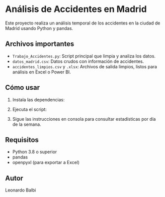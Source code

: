 # Análisis de Accidentes en Madrid

Este proyecto realiza un análisis temporal de los accidentes en la ciudad de Madrid usando Python y pandas.

## Archivos importantes

- `Trabajo_Accidentes.py`: Script principal que limpia y analiza los datos.
- `datos_madrid.csv`: Datos crudos con información de accidentes.
- `accidentes_limpios.csv` y `.xlsx`: Archivos de salida limpios, listos para análisis en Excel o Power BI.

## Cómo usar

1. Instala las dependencias:


2. Ejecuta el script:



3. Sigue las instrucciones en consola para consultar estadísticas por día de la semana.

## Requisitos

- Python 3.8 o superior
- pandas
- openpyxl (para exportar a Excel)

## Autor

Leonardo Balbi
